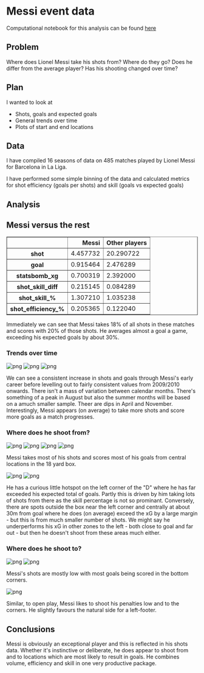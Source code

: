 
# Messi event data

Computational notebook for this analysis can be found [here](../notebooks/messi_01_finding_leo.ipynb)


## Problem

Where does Lionel Messi take his shots from? Where do they go? Does he differ from the average player? Has his shooting changed over time?


## Plan

I wanted to look at
* Shots, goals and expected goals
* General trends over time
* Plots of start and end locations


## Data

I have compiled 16 seasons of data on 485 matches played by Lionel Messi for Barcelona in La Liga.

I have performed some simple binning of the data and calculated metrics for shot efficiency (goals per shots) and skill (goals vs expected goals)


## Analysis

## Messi versus the rest

<p>
<table border="1" class="dataframe">
  <thead>
    <tr style="text-align: right;">
      <th> </th>
      <th>Messi</th>
      <th>Other players</th>
    </tr>
  </thead>
  <tbody>
    <tr>
      <th>shot</th>
      <td>4.457732</td>
      <td>20.290722</td>
    </tr>
    <tr>
      <th>goal</th>
      <td>0.915464</td>
      <td>2.476289</td>
    </tr>
    <tr>
      <th>statsbomb_xg</th>
      <td>0.700319</td>
      <td>2.392000</td>
    </tr>
    <tr>
      <th>shot_skill_diff</th>
      <td>0.215145</td>
      <td>0.084289</td>
    </tr>
    <tr>
      <th>shot_skill_%</th>
      <td>1.307210</td>
      <td>1.035238</td>
    </tr>
    <tr>
      <th>shot_efficiency_%</th>
      <td>0.205365</td>
      <td>0.122040</td>
    </tr>
  </tbody>
</table>
</p>

Immediately we can see that Messi takes 18% of all shots in these matches and scores with 20% of those shots. He averages almost a goal a game, exceeding his expected goals by about 30%.


### Trends over time

![png](figures/messi_01_finding_leo_14_0.png)
![png](figures/messi_01_finding_leo_14_1.png)
![png](figures/messi_01_finding_leo_14_2.png)

We can see a consistent increase in shots and goals through Messi's early career before levelling out to fairly consistent values from 2009/2010 onwards. There isn't a mass of variation between calendar months. There's something of a peak in August but also the summer months will be based on a amuch smaller sample. Theer are dips in April and November. Interestingly, Messi appears (on average) to take more shots and score more goals as a match progresses.


### Where does he shoot from?

![png](figures/messi_01_finding_leo_17_0.png)
![png](figures/messi_01_finding_leo_17_1.png)
![png](figures/messi_01_finding_leo_19_0.png)
![png](figures/messi_01_finding_leo_19_1.png)

Messi takes most of his shots and scores most of his goals from central locations in the 18 yard box.


![png](figures/messi_01_finding_leo_19_3.png)
![png](figures/messi_01_finding_leo_20_0.png)

He has a curious little hotspot on the left corner of the "D" where he has far exceeded his expected total of goals. Partly this is driven by him taking lots of shots from there as the skill percentage is not so prominant. Conversely, there are spots outside the box near the left corner and centrally at about 30m from goal where he does (on average) exceed the xG by a large margin - but this is from much smaller number of shots. We might say he underperforms his xG in other zones to the left - both close to goal and far out - but then he doesn't shoot from these areas much either.


### Where does he shoot to?

![png](figures/messi_01_finding_leo_23_0.png)
![png](figures/messi_01_finding_leo_23_1.png)

Messi's shots are mostly low with most goals being scored in the bottom corners.


![png](figures/messi_01_finding_leo_26_0.png)

Similar, to open play, Messi likes to shoot his penalties low and to the corners. He slightly favours the natural side for a left-footer.


## Conclusions

Messi is obviously an exceptional player and this is reflected in his shots data. Whether it's instinctive or deliberate, he does appear to shoot from and to locations which are most likely to result in goals. He combines volume, efficiency and skill in one very productive package.